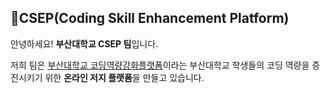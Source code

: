 ## 🌱CSEP(Coding Skill Enhancement Platform)

안녕하세요! **부산대학교 CSEP 팀**입니다.

저희 팀은 [부산대학교 코딩역량강화플랫폼](https://csep.pusan.ac.kr)이라는 부산대학교 학생들의 코딩 역량을 증진시키기 위한 **온라인 저지 플랫폼**을 만들고 있습니다.






